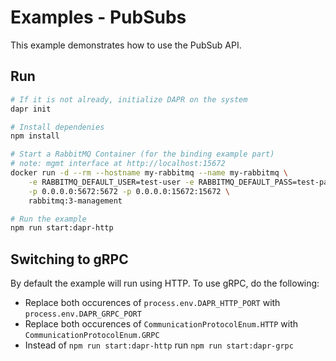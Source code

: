 # Examples - PubSubs

This example demonstrates how to use the PubSub API.

## Run

```bash
# If it is not already, initialize DAPR on the system
dapr init

# Install dependenies
npm install

# Start a RabbitMQ Container (for the binding example part)
# note: mgmt interface at http://localhost:15672 
docker run -d --rm --hostname my-rabbitmq --name my-rabbitmq \
    -e RABBITMQ_DEFAULT_USER=test-user -e RABBITMQ_DEFAULT_PASS=test-password \
    -p 0.0.0.0:5672:5672 -p 0.0.0.0:15672:15672 \
    rabbitmq:3-management

# Run the example
npm run start:dapr-http
```

## Switching to gRPC

By default the example will run using HTTP. To use gRPC, do the following:
* Replace both occurences of `process.env.DAPR_HTTP_PORT` with `process.env.DAPR_GRPC_PORT`
* Replace both occurences of `CommunicationProtocolEnum.HTTP` with `CommunicationProtocolEnum.GRPC`
* Instead of `npm run start:dapr-http` run `npm run start:dapr-grpc`
